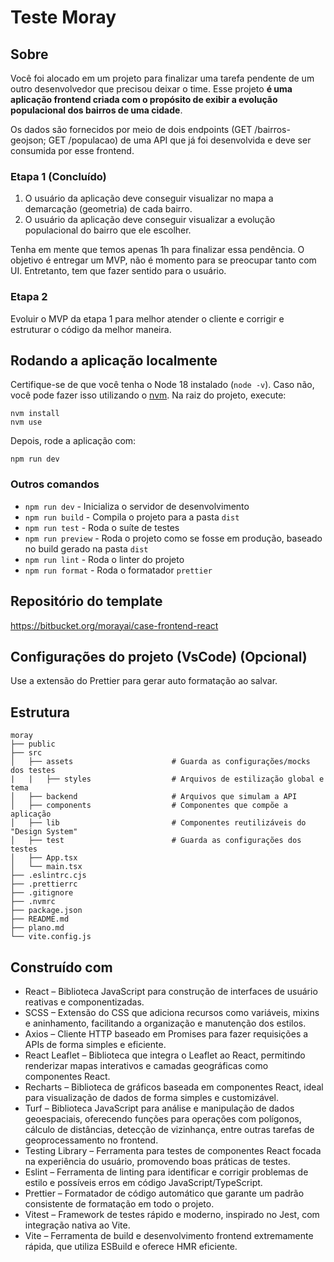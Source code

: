 # Teste Moray

## Sobre

Você foi alocado em um projeto para finalizar uma tarefa pendente de um outro desenvolvedor que precisou deixar o time. Esse projeto **é uma aplicação frontend criada com o propósito de exibir a evolução populacional dos bairros de uma cidade**.

Os dados são fornecidos por meio de dois endpoints (GET /bairros-geojson; GET /populacao) de uma API que já foi desenvolvida e deve ser consumida por esse frontend.

### Etapa 1 (Concluído)

1. O usuário da aplicação deve conseguir visualizar no mapa a demarcação (geometria) de cada bairro.
2. O usuário da aplicação deve conseguir visualizar a evolução populacional do bairro que ele escolher.

Tenha em mente que temos apenas 1h para finalizar essa pendência. O objetivo é entregar um MVP, não é momento para se preocupar tanto com UI. Entretanto, tem que fazer sentido para o usuário.

### Etapa 2

Evoluir o MVP da etapa 1 para melhor atender o cliente e corrigir e estruturar o código da melhor maneira.

## Rodando a aplicação localmente

Certifique-se de que você tenha o Node 18 instalado (`node -v`). Caso não, você pode fazer isso utilizando o [nvm](https://github.com/nvm-sh/nvm#installing-and-updating). Na raiz do projeto, execute:

```
nvm install
nvm use
```

Depois, rode a aplicação com:

```
npm run dev
```

### Outros comandos

- `npm run dev` - Inicializa o servidor de desenvolvimento
- `npm run build` - Compila o projeto para a pasta `dist`
- `npm run test` - Roda o suíte de testes
- `npm run preview` - Roda o projeto como se fosse em produção, baseado no build gerado na pasta `dist`
- `npm run lint` - Roda o linter do projeto
- `npm run format` - Roda o formatador `prettier`

## Repositório do template

https://bitbucket.org/morayai/case-frontend-react

## Configurações do projeto (VsCode) (Opcional)

Use a extensão do Prettier para gerar auto formatação ao salvar.

## Estrutura

```
moray
├── public
├── src
│   ├── assets                      # Guarda as configurações/mocks dos testes
|   |   ├── styles                  # Arquivos de estilização global e tema
│   ├── backend                     # Arquivos que simulam a API
│   ├── components                  # Componentes que compõe a aplicação
│   ├── lib                         # Componentes reutilizáveis do "Design System"
│   ├── test                        # Guarda as configurações dos testes
│   ├── App.tsx
│   └── main.tsx
├── .eslintrc.cjs
├── .prettierrc
├── .gitignore
├── .nvmrc
├── package.json
├── README.md
├── plano.md
└── vite.config.js
```

## Construído com

- React – Biblioteca JavaScript para construção de interfaces de usuário reativas e componentizadas.
- SCSS – Extensão do CSS que adiciona recursos como variáveis, mixins e aninhamento, facilitando a organização e manutenção dos estilos.
- Axios – Cliente HTTP baseado em Promises para fazer requisições a APIs de forma simples e eficiente.
- React Leaflet – Biblioteca que integra o Leaflet ao React, permitindo renderizar mapas interativos e camadas geográficas como componentes React.
- Recharts – Biblioteca de gráficos baseada em componentes React, ideal para visualização de dados de forma simples e customizável.
- Turf – Biblioteca JavaScript para análise e manipulação de dados geoespaciais, oferecendo funções para operações com polígonos, cálculo de distâncias, detecção de vizinhança, entre outras tarefas de geoprocessamento no frontend.
- Testing Library – Ferramenta para testes de componentes React focada na experiência do usuário, promovendo boas práticas de testes.
- Eslint – Ferramenta de linting para identificar e corrigir problemas de estilo e possíveis erros em código JavaScript/TypeScript.
- Prettier – Formatador de código automático que garante um padrão consistente de formatação em todo o projeto.
- Vitest – Framework de testes rápido e moderno, inspirado no Jest, com integração nativa ao Vite.
- Vite – Ferramenta de build e desenvolvimento frontend extremamente rápida, que utiliza ESBuild e oferece HMR eficiente.
